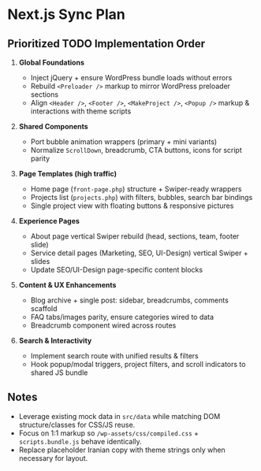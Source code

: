 ﻿# Next.js Sync Plan

## Prioritized TODO Implementation Order

1. **Global Foundations**
   - Inject jQuery + ensure WordPress bundle loads without errors
   - Rebuild `<Preloader />` markup to mirror WordPress preloader sections
   - Align `<Header />`, `<Footer />`, `<MakeProject />`, `<Popup />` markup & interactions with theme scripts

2. **Shared Components**
   - Port bubble animation wrappers (primary + mini variants)
   - Normalize `ScrollDown`, breadcrumb, CTA buttons, icons for script parity

3. **Page Templates (high traffic)**
   - Home page (`front-page.php`) structure + Swiper-ready wrappers
   - Projects list (`projects.php`) with filters, bubbles, search bar bindings
   - Single project view with floating buttons & responsive pictures

4. **Experience Pages**
   - About page vertical Swiper rebuild (head, sections, team, footer slide)
   - Service detail pages (Marketing, SEO, UI-Design) vertical Swiper + slides
   - Update SEO/UI-Design page-specific content blocks

5. **Content & UX Enhancements**
   - Blog archive + single post: sidebar, breadcrumbs, comments scaffold
   - FAQ tabs/images parity, ensure categories wired to data
   - Breadcrumb component wired across routes

6. **Search & Interactivity**
   - Implement search route with unified results & filters
   - Hook popup/modal triggers, project filters, and scroll indicators to shared JS bundle

## Notes
- Leverage existing mock data in `src/data` while matching DOM structure/classes for CSS/JS reuse.
- Focus on 1:1 markup so `/wp-assets/css/compiled.css` + `scripts.bundle.js` behave identically.
- Replace placeholder Iranian copy with theme strings only when necessary for layout.
